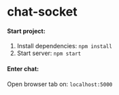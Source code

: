 # chat-socket

#### Start project:
1. Install dependencies:
```npm install```
2. Start server:
```npm start```

#### Enter chat:
Open browser tab on:
```localhost:5000```
